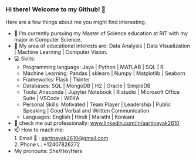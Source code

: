 ### Hi there! Welcome to my Github! 👋

Here are a few things about me you might find interesting.

- 🔭 I’m currently pursuing my Master of Science education at RIT with my major in Computer Science.
- :book: My area of educational interests are: Data Analysis | Data Visualization | Machine Learning | Computer Vision.
- :computer: Skills:
    - Programming language: Java | Python | MATLAB | SQL | R
    - Machine Learning: Pandas | sklearn | Numpy | Matplotlib | Seaborn
    - Frameworks: Flask | Tkinter
    - Databases: SQL | MongoDB | H2 | Oracle | SimpleDB
    - Tools: Anaconda | Jupyter Notebook | R studio | Microsoft Office Suite | VSCode | WEKA
    - Personal Skills: Motivated | Team Player | Leadership | Public Speaking | Good Verbal and Written Communication
    - Languages: English | Hindi | Marathi | Konkani
- :necktie: check me out professionally: www.linkedin.com/in/aartinayak2610
- 📫 How to reach me: <br />
      1. Email :love_letter: : aartinayak2610@gmail.com  <br />
      2. Phone :telephone_receiver: : +12407826272
- My pronouns: She/Her/Hers
